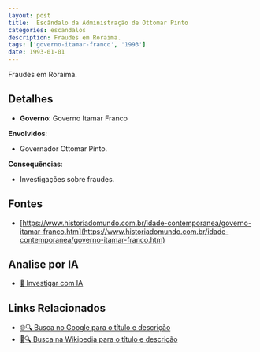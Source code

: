 ```yaml
---
layout: post
title:  Escândalo da Administração de Ottomar Pinto
categories: escandalos
description: Fraudes em Roraima.
tags: ['governo-itamar-franco', '1993']
date: 1993-01-01
---
```


Fraudes em Roraima.

## Detalhes
- **Governo**: Governo Itamar Franco

**Envolvidos**:
- Governador Ottomar Pinto.


**Consequências**:
- Investigações sobre fraudes.


## Fontes
- [https://www.historiadomundo.com.br/idade-contemporanea/governo-itamar-franco.htm](https://www.historiadomundo.com.br/idade-contemporanea/governo-itamar-franco.htm)


## Analise por IA
- [🤖 Investigar com IA](https://www.perplexity.ai/search?q=Esc%C3%A2ndalo%20da%20Administra%C3%A7%C3%A3o%20de%20Ottomar%20Pinto%20Fraudes%20em%20Roraima.%20Governo%20Itamar%20Franco)

## Links Relacionados
- [🌐🔍 Busca no Google para o título e descrição](https://www.google.com/search?q=Esc%C3%A2ndalo%20da%20Administra%C3%A7%C3%A3o%20de%20Ottomar%20Pinto%20Fraudes%20em%20Roraima.%20Governo%20Itamar%20Franco)
- [📖🔍 Busca na Wikipedia para o título e descrição](https://pt.wikipedia.org/w/index.php?search=Esc%C3%A2ndalo%20da%20Administra%C3%A7%C3%A3o%20de%20Ottomar%20Pinto%20Fraudes%20em%20Roraima.%20Governo%20Itamar%20Franco)

